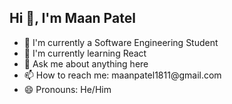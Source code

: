  ## Hi 👋, I'm Maan Patel</h2> 
 <ul>
        <li>🔭 I'm currently a Software Engineering Student</li>
        <li>🌱 I'm currently learning React</li>
        <li>💬 Ask me about anything here</li>
        <li>📫 How to reach me: maanpatel1811@gmail.com</li>
        <li>😄 Pronouns: He/Him</li>
      </ul>
   




                                                                                  




